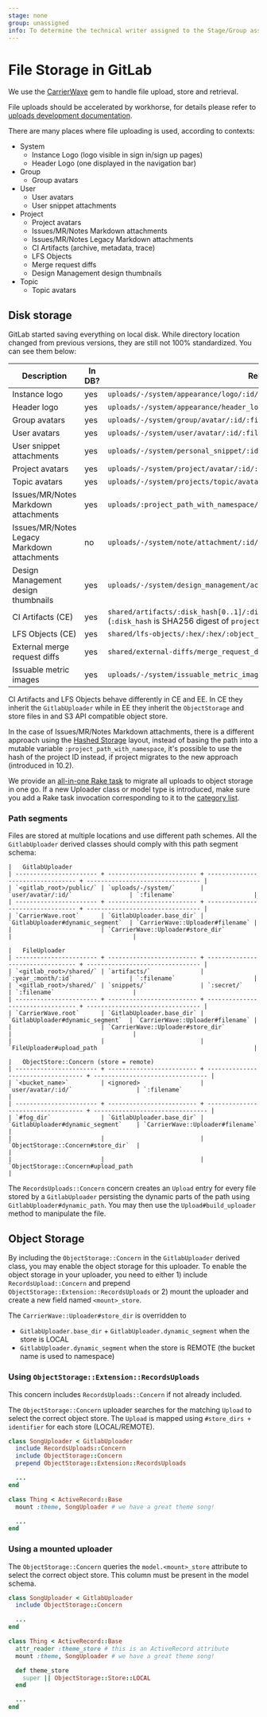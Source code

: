 ```yaml
---
stage: none
group: unassigned
info: To determine the technical writer assigned to the Stage/Group associated with this page, see https://about.gitlab.com/handbook/product/ux/technical-writing/#assignments
---
```


# File Storage in GitLab

We use the [CarrierWave](https://github.com/carrierwaveuploader/carrierwave) gem to handle file upload, store and retrieval.

File uploads should be accelerated by workhorse, for details please refer to [uploads development documentation](uploads/index.md).

There are many places where file uploading is used, according to contexts:

- System
  - Instance Logo (logo visible in sign in/sign up pages)
  - Header Logo (one displayed in the navigation bar)
- Group
  - Group avatars
- User
  - User avatars
  - User snippet attachments
- Project
  - Project avatars
  - Issues/MR/Notes Markdown attachments
  - Issues/MR/Notes Legacy Markdown attachments
  - CI Artifacts (archive, metadata, trace)
  - LFS Objects
  - Merge request diffs
  - Design Management design thumbnails
- Topic
  - Topic avatars

## Disk storage

GitLab started saving everything on local disk. While directory location changed from previous versions,
they are still not 100% standardized. You can see them below:

| Description                           | In DB? | Relative path (from CarrierWave.root)                       | Uploader class         | Model type |
| ------------------------------------- | ------ | ----------------------------------------------------------- | ---------------------- | ---------- |
| Instance logo                         | yes    | `uploads/-/system/appearance/logo/:id/:filename`              | `AttachmentUploader`   | Appearance |
| Header logo                           | yes    | `uploads/-/system/appearance/header_logo/:id/:filename`       | `AttachmentUploader`   | Appearance |
| Group avatars                         | yes    | `uploads/-/system/group/avatar/:id/:filename`                 | `AvatarUploader`       | Group      |
| User avatars                          | yes    | `uploads/-/system/user/avatar/:id/:filename`                  | `AvatarUploader`       | User       |
| User snippet attachments              | yes    | `uploads/-/system/personal_snippet/:id/:random_hex/:filename` | `PersonalFileUploader` | Snippet    |
| Project avatars                       | yes    | `uploads/-/system/project/avatar/:id/:filename`               | `AvatarUploader`       | Project    |
| Topic avatars                         | yes    | `uploads/-/system/projects/topic/avatar/:id/:filename`        | `AvatarUploader`       | Topic      |
| Issues/MR/Notes Markdown attachments  | yes    | `uploads/:project_path_with_namespace/:random_hex/:filename`  | `FileUploader`         | Project    |
| Issues/MR/Notes Legacy Markdown attachments | no | `uploads/-/system/note/attachment/:id/:filename`            | `AttachmentUploader`   | Note       |
| Design Management design thumbnails   | yes | `uploads/-/system/design_management/action/image_v432x230/:id/:filename` | `DesignManagement::DesignV432x230Uploader` | DesignManagement::Action |
| CI Artifacts (CE)                     | yes    | `shared/artifacts/:disk_hash[0..1]/:disk_hash[2..3]/:disk_hash/:year_:month_:date/:job_id/:job_artifact_id` (`:disk_hash` is SHA256 digest of `project_id`) | `JobArtifactUploader`  | Ci::JobArtifact  |
| LFS Objects (CE)                      | yes    | `shared/lfs-objects/:hex/:hex/:object_hash`                   | `LfsObjectUploader`    | LfsObject  |
| External merge request diffs          | yes    | `shared/external-diffs/merge_request_diffs/mr-:parent_id/diff-:id` | `ExternalDiffUploader` | MergeRequestDiff |
| Issuable metric images                | yes    | `uploads/-/system/issuable_metric_image/file/:id/:filename` | `IssuableMetricImageUploader` | IssuableMetricImage |

CI Artifacts and LFS Objects behave differently in CE and EE. In CE they inherit the `GitlabUploader`
while in EE they inherit the `ObjectStorage` and store files in and S3 API compatible object store.

In the case of Issues/MR/Notes Markdown attachments, there is a different approach using the [Hashed Storage](../administration/repository_storage_paths.md) layout,
instead of basing the path into a mutable variable `:project_path_with_namespace`, it's possible to use the
hash of the project ID instead, if project migrates to the new approach (introduced in 10.2).

We provide an [all-in-one Rake task](../administration/raketasks/uploads/migrate.md)
to migrate all uploads to object storage in one go. If a new Uploader class or model
type is introduced, make sure you add a Rake task invocation corresponding to it to the
[category list](https://gitlab.com/gitlab-org/gitlab/-/blob/master/lib/tasks/gitlab/uploads/migrate.rake).

### Path segments

Files are stored at multiple locations and use different path schemes.
All the `GitlabUploader` derived classes should comply with this path segment schema:

```plaintext
|   GitlabUploader
| ----------------------- + ------------------------- + --------------------------------- + -------------------------------- |
| `<gitlab_root>/public/` | `uploads/-/system/`       | `user/avatar/:id/`                | `:filename`                      |
| ----------------------- + ------------------------- + --------------------------------- + -------------------------------- |
| `CarrierWave.root`      | `GitlabUploader.base_dir` | `GitlabUploader#dynamic_segment`  | `CarrierWave::Uploader#filename` |
|                         | `CarrierWave::Uploader#store_dir`                             |                                  |

|   FileUploader
| ----------------------- + ------------------------- + --------------------------------- + -------------------------------- |
| `<gitlab_root>/shared/` | `artifacts/`              | `:year_:month/:id`                | `:filename`                      |
| `<gitlab_root>/shared/` | `snippets/`               | `:secret/`                        | `:filename`                      |
| ----------------------- + ------------------------- + --------------------------------- + -------------------------------- |
| `CarrierWave.root`      | `GitlabUploader.base_dir` | `GitlabUploader#dynamic_segment`  | `CarrierWave::Uploader#filename` |
|                         | `CarrierWave::Uploader#store_dir`                             |                                  |
|                         |                           | `FileUploader#upload_path                                            |

|   ObjectStore::Concern (store = remote)
| ----------------------- + ------------------------- + ----------------------------------- + -------------------------------- |
| `<bucket_name>`         | <ignored>                 | `user/avatar/:id/`                  | `:filename`                      |
| ----------------------- + ------------------------- + ----------------------------------- + -------------------------------- |
| `#fog_dir`              | `GitlabUploader.base_dir` | `GitlabUploader#dynamic_segment`    | `CarrierWave::Uploader#filename` |
|                         |                           | `ObjectStorage::Concern#store_dir`  |                                  |
|                         |                           | `ObjectStorage::Concern#upload_path                                    |
```

The `RecordsUploads::Concern` concern creates an `Upload` entry for every file stored by a `GitlabUploader` persisting the dynamic parts of the path using
`GitlabUploader#dynamic_path`. You may then use the `Upload#build_uploader` method to manipulate the file.

## Object Storage

By including the `ObjectStorage::Concern` in the `GitlabUploader` derived class, you may enable the object storage for this uploader. To enable the object storage
in your uploader, you need to either 1) include `RecordsUpload::Concern` and prepend `ObjectStorage::Extension::RecordsUploads` or 2) mount the uploader and create a new field named `<mount>_store`.

The `CarrierWave::Uploader#store_dir` is overridden to

- `GitlabUploader.base_dir` + `GitlabUploader.dynamic_segment` when the store is LOCAL
- `GitlabUploader.dynamic_segment` when the store is REMOTE (the bucket name is used to namespace)

### Using `ObjectStorage::Extension::RecordsUploads`

This concern includes `RecordsUploads::Concern` if not already included.

The `ObjectStorage::Concern` uploader searches for the matching `Upload` to select the correct object store. The `Upload` is mapped using `#store_dirs + identifier` for each store (LOCAL/REMOTE).

```ruby
class SongUploader < GitlabUploader
  include RecordsUploads::Concern
  include ObjectStorage::Concern
  prepend ObjectStorage::Extension::RecordsUploads

  ...
end

class Thing < ActiveRecord::Base
  mount :theme, SongUploader # we have a great theme song!

  ...
end
```

### Using a mounted uploader

The `ObjectStorage::Concern` queries the `model.<mount>_store` attribute to select the correct object store.
This column must be present in the model schema.

```ruby
class SongUploader < GitlabUploader
  include ObjectStorage::Concern

  ...
end

class Thing < ActiveRecord::Base
  attr_reader :theme_store # this is an ActiveRecord attribute
  mount :theme, SongUploader # we have a great theme song!

  def theme_store
    super || ObjectStorage::Store::LOCAL
  end

  ...
end
```
